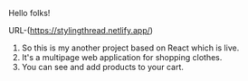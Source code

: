 Hello folks!

URL-(https://stylingthread.netlify.app/)

1. So this is my another project based on React which is live.
2. It's a multipage web application for shopping clothes.
3. You can see and add products to your cart. 
